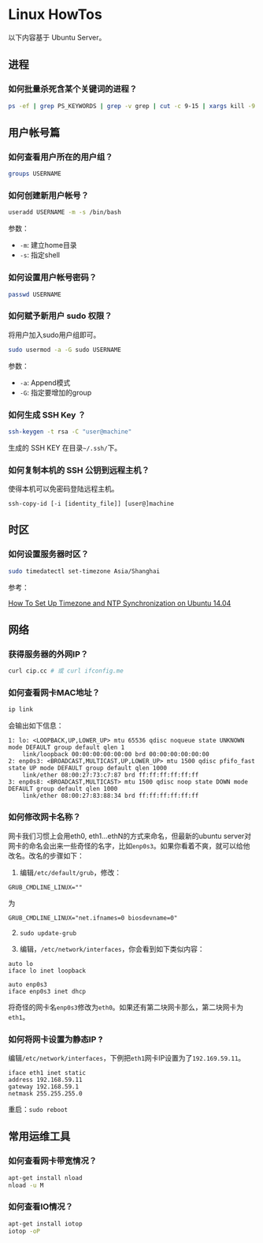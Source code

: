 # Linux HowTos

以下内容基于 Ubuntu Server。

## 进程

### 如何批量杀死含某个关键词的进程？

```bash
ps -ef | grep PS_KEYWORDS | grep -v grep | cut -c 9-15 | xargs kill -9
```

## 用户帐号篇

### 如何查看用户所在的用户组？

```bash
groups USERNAME
```

### 如何创建新用户帐号？

```bash
useradd USERNAME -m -s /bin/bash
```

参数：
  * `-m`: 建立home目录
  * `-s`: 指定shell

### 如何设置用户帐号密码？

```bash
passwd USERNAME
```

### 如何赋予新用户 sudo 权限？

将用户加入sudo用户组即可。

```bash
sudo usermod -a -G sudo USERNAME
```

参数：

  * `-a`: Append模式
  * `-G`: 指定要增加的group

### 如何生成 SSH Key ？

```bash
ssh-keygen -t rsa -C "user@machine"
```

生成的 SSH KEY 在目录`~/.ssh/`下。

### 如何复制本机的 SSH 公钥到远程主机？

使得本机可以免密码登陆远程主机。

```
ssh-copy-id [-i [identity_file]] [user@]machine
```

## 时区

### 如何设置服务器时区？

```bash
sudo timedatectl set-timezone Asia/Shanghai
```

参考：

[How To Set Up Timezone and NTP Synchronization on Ubuntu 14.04](https://www.digitalocean.com/community/tutorials/how-to-set-up-timezone-and-ntp-synchronization-on-ubuntu-14-04-quickstart)

## 网络

### 获得服务器的外网IP？

```bash
curl cip.cc # 或 curl ifconfig.me
```

### 如何查看网卡MAC地址？

```bash
ip link
```

会输出如下信息：
```
1: lo: <LOOPBACK,UP,LOWER_UP> mtu 65536 qdisc noqueue state UNKNOWN mode DEFAULT group default qlen 1
    link/loopback 00:00:00:00:00:00 brd 00:00:00:00:00:00
2: enp0s3: <BROADCAST,MULTICAST,UP,LOWER_UP> mtu 1500 qdisc pfifo_fast state UP mode DEFAULT group default qlen 1000
    link/ether 08:00:27:73:c7:87 brd ff:ff:ff:ff:ff:ff
3: enp0s8: <BROADCAST,MULTICAST> mtu 1500 qdisc noop state DOWN mode DEFAULT group default qlen 1000
    link/ether 08:00:27:83:88:34 brd ff:ff:ff:ff:ff:ff
```

### 如何修改网卡名称？

网卡我们习惯上会用eth0, eth1...ethN的方式来命名，但最新的ubuntu server对网卡的命名会出来一些奇怪的名字，比如`enp0s3`。如果你看着不爽，就可以给他改名。改名的步骤如下：

1. 编辑`/etc/default/grub`，修改：
```
GRUB_CMDLINE_LINUX=""
```
为
```
GRUB_CMDLINE_LINUX="net.ifnames=0 biosdevname=0"
```

2. `sudo update-grub`

3. 编辑，`/etc/network/interfaces`，你会看到如下类似内容：

```
auto lo
iface lo inet loopback

auto enp0s3 
iface enp0s3 inet dhcp
```
将奇怪的网卡名`enp0s3`修改为`eth0`。如果还有第二块网卡那么，第二块网卡为`eth1`。

### 如何将网卡设置为静态IP ?

编辑`/etc/network/interfaces`，下例把`eth1`网卡IP设置为了`192.169.59.11`。

```
iface eth1 inet static
address 192.168.59.11
gateway 192.168.59.1
netmask 255.255.255.0
```

重启：`sudo reboot`


## 常用运维工具

### 如何查看网卡带宽情况？

```bash
apt-get install nload
nload -u M
```

### 如何查看IO情况？

```bash
apt-get install iotop
iotop -oP
```